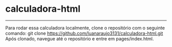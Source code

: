 # calculadora-html
---
Para rodar essa calculadora localmente, clone o repositório 
com o seguinte comando: git clone https://github.com/luanaraujo3131/calculadora-html.git
Após clonado, navegue até o repositório e entre em pages/index.html.
